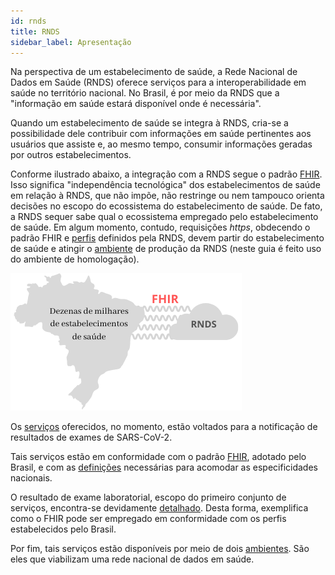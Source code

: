 ```yaml
---
id: rnds
title: RNDS
sidebar_label: Apresentação
---
```


Na perspectiva de um estabelecimento de saúde, a Rede Nacional de Dados em Saúde (RNDS) oferece serviços
para a interoperabilidade em saúde no território nacional. No Brasil, é por meio da RNDS que a "informação em saúde estará disponível
onde é necessária".

Quando um estabelecimento de saúde se integra à RNDS, cria-se a possibilidade dele contribuir com informações em saúde pertinentes aos usuários que assiste e, ao mesmo tempo, consumir informações geradas por outros estabelecimentos.

Conforme ilustrado abaixo, a integração com a RNDS segue o padrão [FHIR](../intro/glossario#fhir). Isso significa "independência tecnológica" dos estabelecimentos de saúde em relação à RNDS, que não impõe, não restringe ou nem tampouco orienta decisões no escopo do ecossistema do estabelecimento de saúde. De fato, a RNDS sequer sabe
qual o ecossistema empregado pelo estabelecimento de saúde. Em algum momento, contudo, requisições _https_, obdecendo o padrão FHIR e [perfis](../rnds/perfis) definidos pela RNDS, devem partir do estabelecimento de saúde e atingir o [ambiente](./ambientes) de produção da RNDS (neste guia é feito uso do ambiente de homologação).

![interoperabilidade](../../../static/img/rnds-brasil.png)

Os [serviços](./servicos) oferecidos, no momento, estão voltados para
a notificação de resultados de exames de SARS-CoV-2.

Tais serviços estão em conformidade com o padrão [FHIR](http://hl7.org/fhir/), adotado pelo Brasil, e com as [definições](./perfis) necessárias para acomodar as especificidades nacionais.

O resultado de exame laboratorial, escopo do primeiro conjunto de serviços, encontra-se devidamente [detalhado](./resultado). Desta forma, exemplifica como o
FHIR pode ser empregado em conformidade com os perfis estabelecidos
pelo Brasil.

Por fim, tais serviços estão disponíveis por meio de dois [ambientes](./ambientes). São eles que viabilizam uma rede nacional de dados em saúde.
